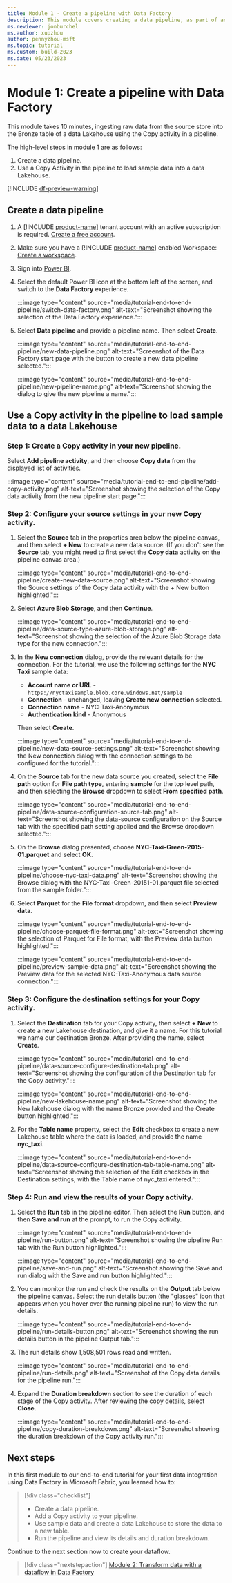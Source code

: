 ```yaml
---
title: Module 1 - Create a pipeline with Data Factory
description: This module covers creating a data pipeline, as part of an end-to-end data integration tutorial to complete a full data integration scenario with Data Factory in Microsoft Fabric within an hour.
ms.reviewer: jonburchel
ms.author: xupzhou
author: pennyzhou-msft
ms.topic: tutorial
ms.custom: build-2023
ms.date: 05/23/2023
---
```


# Module 1: Create a pipeline with Data Factory

This module takes 10 minutes, ingesting raw data from the source store into the Bronze table of a data Lakehouse using the Copy activity in a pipeline.

The high-level steps in module 1 are as follows:

1. Create a data pipeline.
1. Use a Copy Activity in the pipeline to load sample data into a data Lakehouse.

[!INCLUDE [df-preview-warning](includes/data-factory-preview-warning.md)]

## Create a data pipeline

1. A [!INCLUDE [product-name](../includes/product-name.md)] tenant account with an active subscription is required. [Create a free account](https://azure.microsoft.com/free/).
1. Make sure you have a [!INCLUDE [product-name](../includes/product-name.md)] enabled Workspace: [Create a workspace](../get-started/create-workspaces.md).
1. Sign into [Power BI](https://app.powerbi.com/).

1. Select the default Power BI icon at the bottom left of the screen, and switch to the **Data Factory** experience.

   :::image type="content" source="media/tutorial-end-to-end-pipeline/switch-data-factory.png" alt-text="Screenshot showing the selection of the Data Factory experience.":::

1. Select **Data pipeline** and provide a pipeline name. Then select **Create**.

   :::image type="content" source="media/tutorial-end-to-end-pipeline/new-data-pipeline.png" alt-text="Screenshot of the Data Factory start page with the button to create a new data pipeline selected.":::

   :::image type="content" source="media/tutorial-end-to-end-pipeline/new-pipeline-name.png" alt-text="Screenshot showing the dialog to give the new pipeline a name.":::

## Use a Copy activity in the pipeline to load sample data to a data Lakehouse

### Step 1: Create a Copy activity in your new pipeline. 

Select **Add pipeline activity**, and then choose **Copy data** from the displayed list of activities.

:::image type="content" source="media/tutorial-end-to-end-pipeline/add-copy-activity.png" alt-text="Screenshot showing the selection of the Copy data activity from the new pipeline start page.":::

### Step 2: Configure your source settings in your new Copy activity.

1. Select the **Source** tab in the properties area below the pipeline canvas, and then select **+ New** to create a new data source. (If you don't see the **Source** tab, you might need to first select the **Copy data** activity on the pipeline canvas area.)

   :::image type="content" source="media/tutorial-end-to-end-pipeline/create-new-data-source.png" alt-text="Screenshot showing the Source settings of the Copy data activity with the + New button highlighted.":::

1. Select **Azure Blob Storage**, and then **Continue**.

   :::image type="content" source="media/tutorial-end-to-end-pipeline/data-source-type-azure-blob-storage.png" alt-text="Screenshot showing the selection of the Azure Blob Storage data type for the new connection.":::

1. In the **New connection** dialog, provide the relevant details for the connection. For the tutorial, we use the following settings for the **NYC Taxi** sample data:

   - **Account name or URL** - ``https://nyctaxisample.blob.core.windows.net/sample``
   - **Connection** - unchanged, leaving **Create new connection** selected.
   - **Connection name** - NYC-Taxi-Anonymous
   - **Authentication kind** - Anonymous
   
   Then select **Create**.

   :::image type="content" source="media/tutorial-end-to-end-pipeline/new-data-source-settings.png" alt-text="Screenshot showing the New connection dialog with the connection settings to be configured for the tutorial.":::

1. On the **Source** tab for the new data source you created, select the **File path** option for **File path type**, entering **sample** for the top level path, and then selecting the **Browse** dropdown to select **From specified path**.

   :::image type="content" source="media/tutorial-end-to-end-pipeline/data-source-configuration-source-tab.png" alt-text="Screenshot showing the data-source configuration on the Source tab with the specified path setting applied and the Browse dropdown selected.":::

1. On the **Browse** dialog presented, choose **NYC-Taxi-Green-2015-01.parquet** and select **OK**.

   :::image type="content" source="media/tutorial-end-to-end-pipeline/choose-nyc-taxi-data.png" alt-text="Screenshot showing the Browse dialog with the NYC-Taxi-Green-20151-01.parquet file selected from the sample folder.":::

1. Select **Parquet** for the **File format** dropdown, and then select **Preview data**.

   :::image type="content" source="media/tutorial-end-to-end-pipeline/choose-parquet-file-format.png" alt-text="Screenshot showing the selection of Parquet for File format, with the Preview data button highlighted.":::

   :::image type="content" source="media/tutorial-end-to-end-pipeline/preview-sample-data.png" alt-text="Screenshot showing the Preview data for the selected NYC-Taxi-Anonymous data source connection.":::

### Step 3: Configure the destination settings for your Copy activity.

1. Select the **Destination** tab for your Copy activity, then select **+ New** to create a new Lakehouse destination, and give it a name. For this tutorial we name our destination Bronze. After providing the name, select **Create**.

   :::image type="content" source="media/tutorial-end-to-end-pipeline/data-source-configure-destination-tab.png" alt-text="Screenshot showing the configuration of the Destination tab for the Copy activity.":::

   :::image type="content" source="media/tutorial-end-to-end-pipeline/new-lakehouse-name.png" alt-text="Screenshot showing the New lakehouse dialog with the name Bronze provided and the Create button highlighted.":::

1. For the **Table name** property, select the **Edit** checkbox to create a new Lakehouse table where the data is loaded, and provide the name **nyc_taxi**.

   :::image type="content" source="media/tutorial-end-to-end-pipeline/data-source-configure-destination-tab-table-name.png" alt-text="Screenshot showing the selection of the Edit checkbox in the Destination settings, with the Table name of nyc_taxi entered.":::

### Step 4: Run and view the results of your Copy activity.

1. Select the **Run** tab in the pipeline editor. Then select the **Run** button, and then **Save and run** at the prompt, to run the Copy activity.

   :::image type="content" source="media/tutorial-end-to-end-pipeline/run-button.png" alt-text="Screenshot showing the pipeline Run tab with the Run button highlighted.":::

   :::image type="content" source="media/tutorial-end-to-end-pipeline/save-and-run.png" alt-text="Screenshot showing the Save and run dialog with the Save and run button highlighted.":::

1. You can monitor the run and check the results on the **Output** tab below the pipeline canvas. Select the run details button (the "glasses" icon that appears when you hover over the running pipeline run) to view the run details.

   :::image type="content" source="media/tutorial-end-to-end-pipeline/run-details-button.png" alt-text="Screenshot showing the run details button in the pipeline Output tab.":::

1. The run details show 1,508,501 rows read and written.

   :::image type="content" source="media/tutorial-end-to-end-pipeline/run-details.png" alt-text="Screenshot of the Copy data details for the pipeline run.":::

1. Expand the **Duration breakdown** section to see the duration of each stage of the Copy activity. After reviewing the copy details, select **Close**.

   :::image type="content" source="media/tutorial-end-to-end-pipeline/copy-duration-breakdown.png" alt-text="Screenshot showing the duration breakdown of the Copy activity run.":::

## Next steps

In this first module to our end-to-end tutorial for your first data integration using Data Factory in Microsoft Fabric, you learned how to:

> [!div class="checklist"]
> - Create a data pipeline.
> - Add a Copy activity to your pipeline.
> - Use sample data and create a data Lakehouse to store the data to a new table.
> - Run the pipeline and view its details and duration breakdown.

Continue to the next section now to create your dataflow.

> [!div class="nextstepaction"]
> [Module 2: Transform data with a dataflow in Data Factory](tutorial-end-to-end-dataflow.md)

